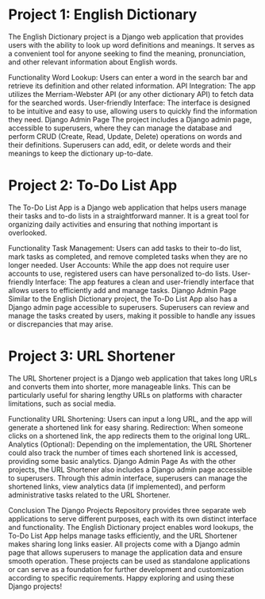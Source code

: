 # Project 1: English Dictionary
The English Dictionary project is a Django web application that provides users with the ability to look up word definitions and meanings. It serves as a convenient tool for anyone seeking to find the meaning, pronunciation, and other relevant information about English words.

Functionality
Word Lookup: Users can enter a word in the search bar and retrieve its definition and other related information.
API Integration: The app utilizes the Merriam-Webster API (or any other dictionary API) to fetch data for the searched words.
User-friendly Interface: The interface is designed to be intuitive and easy to use, allowing users to quickly find the information they need.
Django Admin Page
The project includes a Django admin page, accessible to superusers, where they can manage the database and perform CRUD (Create, Read, Update, Delete) operations on words and their definitions. Superusers can add, edit, or delete words and their meanings to keep the dictionary up-to-date.

# Project 2: To-Do List App
The To-Do List App is a Django web application that helps users manage their tasks and to-do lists in a straightforward manner. It is a great tool for organizing daily activities and ensuring that nothing important is overlooked.

Functionality
Task Management: Users can add tasks to their to-do list, mark tasks as completed, and remove completed tasks when they are no longer needed.
User Accounts: While the app does not require user accounts to use, registered users can have personalized to-do lists.
User-friendly Interface: The app features a clean and user-friendly interface that allows users to efficiently add and manage tasks.
Django Admin Page
Similar to the English Dictionary project, the To-Do List App also has a Django admin page accessible to superusers. Superusers can review and manage the tasks created by users, making it possible to handle any issues or discrepancies that may arise.

# Project 3: URL Shortener
The URL Shortener project is a Django web application that takes long URLs and converts them into shorter, more manageable links. This can be particularly useful for sharing lengthy URLs on platforms with character limitations, such as social media.

Functionality
URL Shortening: Users can input a long URL, and the app will generate a shortened link for easy sharing.
Redirection: When someone clicks on a shortened link, the app redirects them to the original long URL.
Analytics (Optional): Depending on the implementation, the URL Shortener could also track the number of times each shortened link is accessed, providing some basic analytics.
Django Admin Page
As with the other projects, the URL Shortener also includes a Django admin page accessible to superusers. Through this admin interface, superusers can manage the shortened links, view analytics data (if implemented), and perform administrative tasks related to the URL Shortener.

Conclusion
The Django Projects Repository provides three separate web applications to serve different purposes, each with its own distinct interface and functionality. The English Dictionary project enables word lookups, the To-Do List App helps manage tasks efficiently, and the URL Shortener makes sharing long links easier. All projects come with a Django admin page that allows superusers to manage the application data and ensure smooth operation. These projects can be used as standalone applications or can serve as a foundation for further development and customization according to specific requirements. Happy exploring and using these Django projects!
